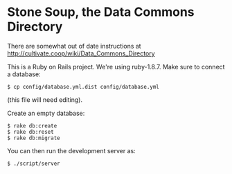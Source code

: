 Stone Soup, the Data Commons Directory
======================================

There are somewhat out of date instructions at http://cultivate.coop/wiki/Data_Commons_Directory

This is a Ruby on Rails project. We're using ruby-1.8.7.
Make sure to connect a database:
```
$ cp config/database.yml.dist config/database.yml
```
(this file will need editing).  

Create an empty database:
```
$ rake db:create
$ rake db:reset
$ rake db:migrate
```

You can then run the development server as:
```
$ ./script/server
```

